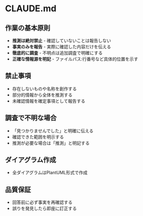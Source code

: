# CLAUDE.md

## 作業の基本原則

- **推測は絶対禁止** - 確認していないことは報告しない
- **事実のみを報告** - 実際に確認した内容だけを伝える
- **徹底的に調査** - 不明点は追加調査で明確にする
- **正確な情報源を明記** - ファイルパス:行番号など具体的位置を示す

## 禁止事項

- 存在しないものや名称を創作する
- 部分的情報から全体を推測する
- 未確認情報を確定事項として報告する

## 調査で不明な場合

- 「見つかりませんでした」と明確に伝える
- 確認できた範囲を明示する
- 推測が必要な場合は「推測」と明記する

## ダイアグラム作成

- 全ダイアグラムはPlantUML形式で作成

## 品質保証

- 回答前に必ず事実を再確認する
- 誤りを発見したら即座に訂正する
